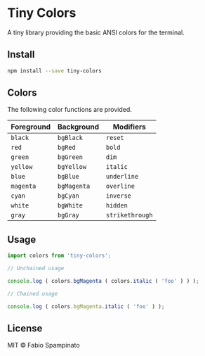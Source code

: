 # Tiny Colors

A tiny library providing the basic ANSI colors for the terminal.

## Install

```sh
npm install --save tiny-colors
```

## Colors

The following color functions are provided.

| Foreground | Background  | Modifiers       |
| ---------- | ----------- | --------------- |
| `black`    | `bgBlack`   | `reset`         |
| `red`      | `bgRed`     | `bold`          |
| `green`    | `bgGreen`   | `dim`           |
| `yellow`   | `bgYellow`  | `italic`        |
| `blue`     | `bgBlue`    | `underline`     |
| `magenta`  | `bgMagenta` | `overline`      |
| `cyan`     | `bgCyan`    | `inverse`       |
| `white`    | `bgWhite`   | `hidden`        |
| `gray`     | `bgGray`    | `strikethrough` |

## Usage

```ts
import colors from 'tiny-colors';

// Unchained usage

console.log ( colors.bgMagenta ( colors.italic ( 'foo' ) ) );

// Chained usage

console.log ( colors.bgMagenta.italic ( 'foo' ) );
```

## License

MIT © Fabio Spampinato
